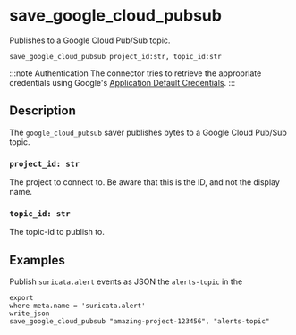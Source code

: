 # save_google_cloud_pubsub

Publishes to a Google Cloud Pub/Sub topic.

```tql
save_google_cloud_pubsub project_id:str, topic_id:str
```

:::note Authentication
The connector tries to retrieve the appropriate credentials using Google's
[Application Default Credentials](https://google.aip.dev/auth/4110).
:::

## Description

The `google_cloud_pubsub` saver publishes bytes to a Google Cloud Pub/Sub topic.

### `project_id: str`

The project to connect to. Be aware that this is the ID, and not the display name.

### `topic_id: str`

The topic-id to publish to.

## Examples

Publish `suricata.alert` events as JSON the `alerts-topic` in the

```tql
export
where meta.name = 'suricata.alert'
write_json
save_google_cloud_pubsub "amazing-project-123456", "alerts-topic"
```
